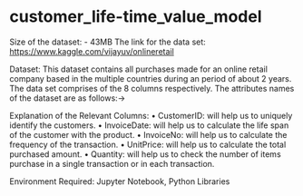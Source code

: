 # customer_life-time_value_model

Size of the dataset: - 43MB
The link for the data set: https://www.kaggle.com/vijayuv/onlineretail


Dataset:
This dataset contains all purchases made for an online retail company based in the multiple countries during an period of about 2 years.
The data set comprises of the 8 columns respectively. The attributes names of the dataset are as follows:-> 

Explanation of the Relevant Columns:
    • CustomerID: will help us to uniquely identify the customers.
    • InvoiceDate: will help us to calculate the life span of the customer with the product.
    • InvoiceNo: will help us to calculate the frequency of the transaction.
    • UnitPrice: will help us to calculate the total purchased amount.
    • Quantity: will help us to check the number of items purchase in a single transaction or in each transaction.
    
Environment Required: Jupyter Notebook, Python Libraries
